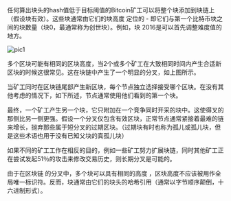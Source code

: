 任何算出块头的hash值低于目标阈值的Bitcoin矿工可以将整个块添加到块链上（假设块有效）。这些块通常由它们的块高度 定位的 - 即它们与第一个比特币块之间的块数量（块0，最通常称为创世块）。例如，块 2016是可以首先调整难度值的地方。

![pic1](../picture/blockheight.pic)

多个区块可能有相同的区块高度，当2个或多个矿工在大致相同时间内产生合适新区块的时候这很常见。这在块链中产生了一个明显的分叉，如上图所示。

当矿工同时在区块链尾部产生新区块，每个节点独立选择接受哪个区块。在没有其他考虑的情况下，如下所述，节点通常使用他们看到的第一个块。

最终，一个矿工产生另一个块，它只附加在一个竞争同时开采的块中。这使得叉的那侧比另一侧更强。假设一个分叉仅包含有效区块，正常节点通常紧接着最难的链来增长，抛弃那些属于短分叉的过期区块。（过期块有时也称为孤儿或孤儿块，但是这些术语也用于没有已知父块的真孤儿块）

如果不同的矿工工作在相反的目的，例如一些矿工努力扩展块链，同时其他矿工正在尝试发起51％的攻击来修改交易历史，则长期分叉是可能的。

由于在区块链 的分叉中，多个块可以具有相同的高度 ，区块高度不应该被用作全局唯一标识符。反而，块通常由它们的块头的哈希引用（通常以字节顺序颠倒，十六进制形式）。
